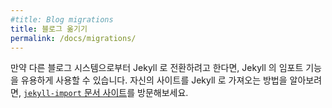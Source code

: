 ```yaml
---
#title: Blog migrations
title: 블로그 옮기기
permalink: /docs/migrations/
---
```


<!--
If you’re switching to Jekyll from another blogging system, Jekyll’s importers
can help you with the move. To learn more about importing your site to Jekyll,
visit our [`jekyll-import` docs site](https://import.jekyllrb.com/docs/home/).
-->
만약 다른 블로그 시스템으로부터 Jekyll 로 전환하려고 한다면, Jekyll 의 임포트
기능을 유용하게 사용할 수 있습니다. 자신의 사이트를 Jekyll 로 가져오는 방법을
알아보려면, [`jekyll-import` 문서 사이트](https://import.jekyllrb.com/docs/home/)를 방문해보세요.
